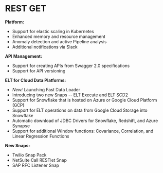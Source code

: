 # REST GET

**Platform:**

* Support for elastic scaling in Kubernetes
* Enhanced memory and resource management
* Anomaly detection and active Pipeline analysis
* Additional notifications via Slack

**API Management:**

* Support for creating APIs from Swagger 2.0 specifications
* Support for API versioning 

**ELT for Cloud Data Platforms:**

* _New!_ Launching Fast Data Loader
* Introducing two new Snaps -- ELT Execute and ELT SCD2
* Support for Snowflake that is hosted on Azure or Google Cloud Platform \(GCP\)
* Support for ELT operations on data from Google Cloud Storage into Snowflake
* Automatic download of JDBC Drivers for Snowflake, Redshift, and Azure Synapse 
* Support for additional Window functions: Covariance, Correlation, and Linear Regression Functions

**New Snaps:**

* Twilio Snap Pack
* NetSuite Call RESTlet Snap
* SAP RFC Listener Snap

